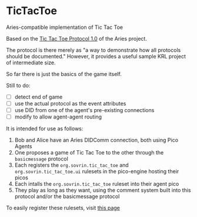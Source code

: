 # TicTacToe
Aries-compatible implementation of Tic Tac Toe

Based on the [Tic Tac Toe Protocol 1.0](https://github.com/Picolab/TicTacToe) of the Aries project.

The protocol is there merely as "a way to demonstrate how all protocols should be documented." However, it provides a useful sample KRL project of intermediate size.

So far there is just the basics of the game itself.

Still to do:

- [ ] detect end of game
- [ ] use the actual protocol as the event attributes
- [ ] use DID from one of the agent's pre-existing connections
- [ ] modify to allow agent-agent routing

It is intended for use as follows:

1. Bob and Alice have an Aries DIDComm connection, both using Pico Agents
1. One proposes a game of Tic Tac Toe to the other through the `basicmessage` protocol
1. Each registers the `org.sovrin.tic_tac_toe` and `org.sovrin.tic_tac_toe.ui` rulesets in the pico-engine hosting their picos
1. Each intalls the `org.sovrin.tic_tac_toe` ruleset into their agent pico
1. They play as long as they want, using the comment system built into this protocol and/or the basicmessage protocol

To easily register these rulesets, visit [this page](https://picolab.github.io/TicTacToe/rids.html)
